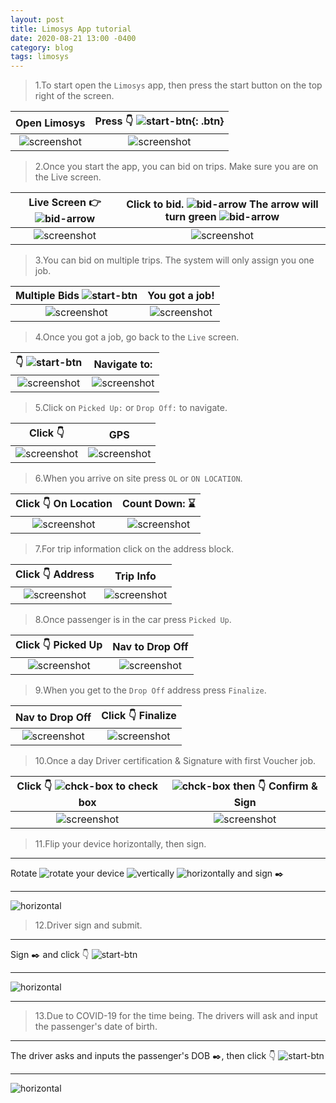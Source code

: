 ```yaml
---
layout: post
title: Limosys App tutorial
date: 2020-08-21 13:00 -0400
category: blog
tags: limosys
---
```

> 1.To start open the `Limosys` app, then press the start button on the top right of the screen.

Open Limosys | Press :point_down: ![start-btn]({{site.baseurl}}/images/start-btn.png){: .btn}
:-------------------------:|:-------------------------:
![screenshot]({{site.baseurl}}/images/limosys-app.png) | ![screenshot]({{site.baseurl}}/images/limosys-start.png)

> 2.Once you start the app, you can bid on trips. Make sure you are on the Live screen.

Live Screen :point_right: ![bid-arrow]({{site.baseurl}}/images/live-btn.png) | Click to bid. ![bid-arrow]({{site.baseurl}}/images/blue-arrow.png) The arrow will turn green ![bid-arrow]({{site.baseurl}}/images/green-arrow.png)
:-------------------------:|:-------------------------:
![screenshot]({{site.baseurl}}/images/limosys-live.png) | ![screenshot]({{site.baseurl}}/images/limosys-bid.png)

> 3.You can bid on multiple trips. The system will only assign you one job.

Multiple Bids ![start-btn]({{site.baseurl}}/images/green-arrow.png) | You got a job!
:-------------------------:|:-------------------------:
![screenshot]({{site.baseurl}}/images/limosys-bid-mult.png) | ![screenshot]({{site.baseurl}}/images/limosys-job.png)

> 4.Once you got a job, go back to the `Live` screen.

:point_down: ![start-btn]({{site.baseurl}}/images/live-btn.png) | Navigate to:
:-------------------------:|:-------------------------:
![screenshot]({{site.baseurl}}/images/limosys-live-job.png) | ![screenshot]({{site.baseurl}}/images/limosys-nav.png)

> 5.Click on `Picked Up:` or `Drop Off:` to navigate.

Click :point_down: | GPS
:-------------------------:|:-------------------------:
![screenshot]({{site.baseurl}}/images/limosys-nav.png) | ![screenshot]({{site.baseurl}}/images/nav.png)

> 6.When you arrive on site press `OL` or `ON LOCATION`.

Click :point_down: On Location | Count Down: :hourglass:
:-------------------------:|:-------------------------:
![screenshot]({{site.baseurl}}/images/limosys-live-job.png) | ![screenshot]({{site.baseurl}}/images/limosys-time.png)

> 7.For trip information click on the address block.

Click :point_down: Address | Trip Info
:-------------------------:|:-------------------------:
![screenshot]({{site.baseurl}}/images/limosys-live-job.png) | ![screenshot]({{site.baseurl}}/images/limosys-address.png)

> 8.Once passenger is in the car press `Picked Up`.

Click :point_down: Picked Up | Nav to Drop Off
:-------------------------:|:-------------------------:
![screenshot]({{site.baseurl}}/images/limosys-time.png) | ![screenshot]({{site.baseurl}}/images/limosys-fin.png)

> 9.When you get to the `Drop Off` address press `Finalize`.

Nav to Drop Off | Click :point_down: Finalize
:-------------------------:|:-------------------------:
![screenshot]({{site.baseurl}}/images/nav.png) | ![screenshot]({{site.baseurl}}/images/limosys-fin.png)

> 10.Once a day Driver certification & Signature with first Voucher job.

 Click :point_down: ![chck-box]({{site.baseurl}}/images/check-box.png) to check box  | ![chck-box]({{site.baseurl}}/images/checked-box1.png) then :point_down: Confirm & Sign
:-------------------------:|:-------------------------:
![screenshot]({{site.baseurl}}/images/limosys-cnf.png) | ![screenshot]({{site.baseurl}}/images/checked-box.png)

> 11.Flip your device horizontally, then sign.

___
   Rotate ![rotate]({{site.baseurl}}/images/icons8-rotate-50.png) your device ![vertically]({{site.baseurl}}/images/icons8-cell-vert-32.png) ![horizontally]({{site.baseurl}}/images/icons8-cell-hrzt-32.png) and sign :black_nib:

___

<!-- ![vertical]({{site.baseurl}}/images/limosys-vrt.png) -->


![horizontal]({{site.baseurl}}/images/limosys-hrz.png)

> 12.Driver sign and submit.

___
 Sign :black_nib: and click :point_down: ![start-btn]({{site.baseurl}}/images/submit.png)

 ___

![horizontal]({{site.baseurl}}/images/drivers-sign.png)

___

> 13.Due to COVID-19 for the time being. The drivers will ask and input the passenger's date of birth.

___
The driver asks and inputs the passenger's DOB :black_nib:, then click :point_down: ![start-btn]({{site.baseurl}}/images/submit.png)

___

![horizontal]({{site.baseurl}}/images/divers-dob.png)
